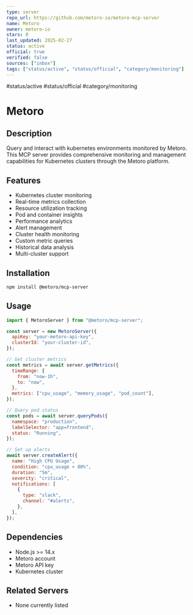 ```yaml
---
type: server
repo_url: https://github.com/metoro-io/metoro-mcp-server
name: Metoro
owner: metoro-io
stars: 0
last_updated: 2025-02-27
status: active
official: true
verified: false
sources: ["inbox"]
tags: ["status/active", "status/official", "category/monitoring"]
---
```


#status/active #status/official #category/monitoring

# Metoro

## Description

Query and interact with kubernetes environments monitored by Metoro. This MCP server provides comprehensive monitoring and management capabilities for Kubernetes clusters through the Metoro platform.

## Features

- Kubernetes cluster monitoring
- Real-time metrics collection
- Resource utilization tracking
- Pod and container insights
- Performance analytics
- Alert management
- Cluster health monitoring
- Custom metric queries
- Historical data analysis
- Multi-cluster support

## Installation

```bash
npm install @metoro/mcp-server
```

## Usage

```javascript
import { MetoroServer } from "@metoro/mcp-server";

const server = new MetoroServer({
  apiKey: "your-metoro-api-key",
  clusterId: "your-cluster-id",
});

// Get cluster metrics
const metrics = await server.getMetrics({
  timeRange: {
    from: "now-1h",
    to: "now",
  },
  metrics: ["cpu_usage", "memory_usage", "pod_count"],
});

// Query pod status
const pods = await server.queryPods({
  namespace: "production",
  labelSelector: "app=frontend",
  status: "Running",
});

// Set up alerts
await server.createAlert({
  name: "High CPU Usage",
  condition: "cpu_usage > 80%",
  duration: "5m",
  severity: "critical",
  notifications: [
    {
      type: "slack",
      channel: "#alerts",
    },
  ],
});
```

## Dependencies

- Node.js >= 14.x
- Metoro account
- Metoro API key
- Kubernetes cluster

## Related Servers

- None currently listed
